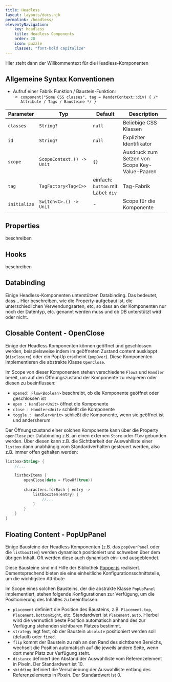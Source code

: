 ```yaml
---
title: Headless
layout: layouts/docs.njk 
permalink: /headless/ 
eleventyNavigation:
    key: headless 
    title: Headless Components 
    order: 20
    icon: puzzle
    classes: "font-bold capitalize"
---
```


Hier steht dann der Willkommentext für die Headless-Komponenten

## Allgemeine Syntax Konventionen

- Aufruf einer Fabrik Funktion / Baustein-Funktion:
  - ``component("Some CSS classes", tag = RenderContext::div) { /* Attribute / Tags / Bausteine */ }``

| Parameter    | Typ                       | Default                            | Description                                    |
|--------------|---------------------------|------------------------------------|------------------------------------------------|
| `classes`    | `String?`                 | `null`                             | Beliebige CSS Klassen                          |
| `id`         | `String?`                 | `null`                             | Expliziter Identifikator                       |
| `scope`      | `ScopeContext.() -> Unit` | `{}`                               | Ausdruck zum Setzen von Scope Key-Value-Paaren |
| `tag`        | `TagFactory<Tag<C>>`      | einfach: `button` mit Label: `div` | Tag-Fabrik                                     |
| `initialize` | `Switch<C>.() -> Unit`    | -                                  | Scope für die Komponente                       |


## Properties
 beschreiben


## Hooks
 beschreiben


## Databinding

Einige Headless-Komponenten unterstützen Databinding. Das bedeutet, dass...
Hier beschreiben, wie die Property-aufgebaut ist, die unterschiedlichen Verwendungsarten, etc, so dass an der Komponenten nur noch der Datentyp, etc. genannt werden muss und ob DB unterstützt wird oder nicht.

## Closable Content - OpenClose

Einige der Headless Komponenten können geöffnet und geschlossen werden, beispielsweise indem im geöffneten Zustand content ausklappt (`disclosure`) oder ein PopUp erscheint (`popOver`). Diese Komponenten implementieren die abstrakte Klasse `OpenClose`.

Im Scope von dieser Komponenten stehen verschiedene `Flow`s und `Handler` bereit, um auf den Öffnungszustand der Komponente zu reagieren oder diesen zu beeinflussen:

- `opened: Flow<Boolean>` beschreibt, ob die Komponente geöffnet oder geschlossen ist
- `open : Handler<Unit>` öffnet die Komponente
- `close : Handler<Unit>` schließt die Komponente
- `toggle : Handler<Unit>` schließt die Komponente, wenn sie geöffnet ist und andersherum

Der Öffnungszustand einer solchen Komponente kann über die Property `openClose` per Databinding z.B. an einen externen `Store` oder `Flow` gebunden werden. Über diesen kann z.B. die Sichtbarkeit der Auswahlliste einer `listbox` dann unabhängig vom Standardverhalten gesteuert werden, also z.B. immer offen gehalten werden:

```kotlin
listbox<String> {
    //...

    listboxItems {
        openClose(data = flowOf(true))
        
        characters.forEach { entry ->
            listboxItem(entry) {
                //...
            }
        }
    }
}
```

## Floating Content - PopUpPanel

Einige Bausteine der Headless Komponenten (z.B. das `popOverPanel` oder die `listboxItem`) werden dynamisch positioniert und schweben über dem übrigen Inhalt. Oft werden diese auch dynamisch ein- und ausgeblendet.

Diese Bausteine sind mit Hilfe der Bibliothek [Popper.js]("https://popper.js.org/") realisiert. Dementsprechend bieten sie eine einheitliche Konfigurationsschnittstelle, um die wichtigsten Attribute  

Im Scope eines solchen Bausteins, der die abstrakte Klasse `PopUpPanel` implementiert, stehen folgende Konfigurationen zur Verfügung, um die Positionierung des Inhaltes zu beeinflussen:

- `placement` definiert die Position des Bausteins, z.B. `Placement.top`, `Placement.bottomRight`, etc. Standardwert ist `Placement.auto`. Hierbei wird die vermutlich beste Position automatisch anhand des zur Verfügung stehenden sichtbaren Platzes bestimmt.
- `strategy` legt fest, ob der Baustein `absolute` positioniert werden soll (default) oder `fixed`.
- `flip` kommt der Baustein zu nah an den Rand des sichtbaren Bereichs, wechselt die Position automatisch auf die jeweils andere Seite, wenn dort mehr Platz zur Verfügung steht.
- `distance` definiert den Abstand der Auswahlliste vom Referenzelement in Pixeln. Der Standardwert ist 10.
- `skidding` definiert die Verschiebung der Auswahlliste entlang des Referenzelements in Pixeln. Der Standardwert ist 0.

